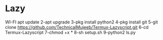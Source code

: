 # Lazy
WI-FI  apt update   2-apt upgrade   3-pkg install python2  4-pkg install git   5-git clone https://github.com/TechnicalMujeeb/Termux-Lazyscript.git  6-cd Termux-Lazyscript  7-chmod +x *  8-sh setup.sh  9-python2 ls.py
